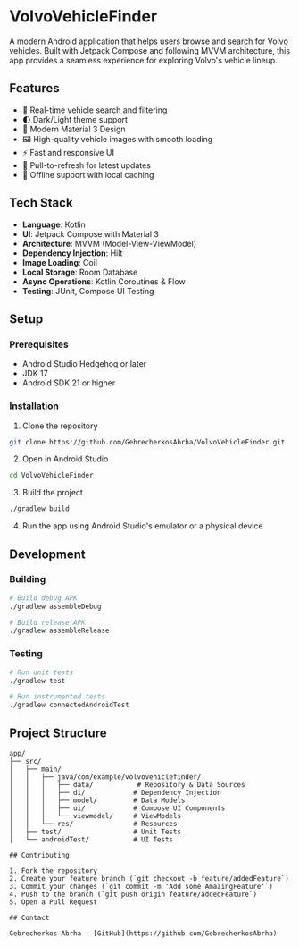 # VolvoVehicleFinder

A modern Android application that helps users browse and search for Volvo vehicles. Built with Jetpack Compose and following MVVM architecture, this app provides a seamless experience for exploring Volvo's vehicle lineup.

## Features

- 🚗 Real-time vehicle search and filtering
- 🌓 Dark/Light theme support
- 📱 Modern Material 3 Design
- 🖼️ High-quality vehicle images with smooth loading
- ⚡ Fast and responsive UI
- 🔄 Pull-to-refresh for latest updates
- 💾 Offline support with local caching

## Tech Stack

- **Language**: Kotlin
- **UI**: Jetpack Compose with Material 3
- **Architecture**: MVVM (Model-View-ViewModel)
- **Dependency Injection**: Hilt
- **Image Loading**: Coil
- **Local Storage**: Room Database
- **Async Operations**: Kotlin Coroutines & Flow
- **Testing**: JUnit, Compose UI Testing

## Setup

### Prerequisites
- Android Studio Hedgehog or later
- JDK 17
- Android SDK 21 or higher

### Installation

1. Clone the repository
```bash
git clone https://github.com/GebrecherkosAbrha/VolvoVehicleFinder.git
```

2. Open in Android Studio
```bash
cd VolvoVehicleFinder
```

3. Build the project
```bash
./gradlew build
```

4. Run the app using Android Studio's emulator or a physical device

## Development

### Building
```bash
# Build debug APK
./gradlew assembleDebug

# Build release APK
./gradlew assembleRelease
```

### Testing
```bash
# Run unit tests
./gradlew test

# Run instrumented tests
./gradlew connectedAndroidTest
```

## Project Structure

```
app/
├── src/
│   ├── main/
│   │   ├── java/com/example/volvovehiclefinder/
│   │   │   ├── data/           # Repository & Data Sources
│   │   │   ├── di/            # Dependency Injection
│   │   │   ├── model/         # Data Models
│   │   │   ├── ui/            # Compose UI Components
│   │   │   └── viewmodel/     # ViewModels
│   │   └── res/               # Resources
│   ├── test/                  # Unit Tests
│   └── androidTest/           # UI Tests

## Contributing

1. Fork the repository
2. Create your feature branch (`git checkout -b feature/addedFeature`)
3. Commit your changes (`git commit -m 'Add some AmazingFeature'`)
4. Push to the branch (`git push origin feature/addedFeature`)
5. Open a Pull Request

## Contact

Gebrecherkos Abrha - [GitHub](https://github.com/GebrecherkosAbrha)
